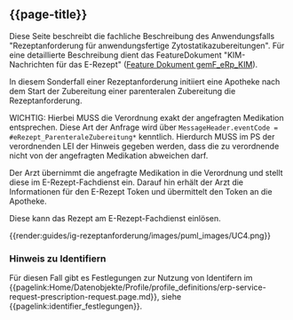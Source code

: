 ## {{page-title}}

Diese Seite beschreibt die fachliche Beschreibung des Anwendungsfalls "Rezeptanforderung für anwendungsfertige Zytostatikazubereitungen". Für eine detaillierte Beschreibung dient das FeatureDokument "KIM-Nachrichten für das E-Rezept" ([Feature Dokument gemF_eRp_KIM](https://gemspec.gematik.de/docs/gemF/gemF_eRp_KIM/latest/)).

In diesem Sonderfall einer Rezeptanforderung initiiert eine Apotheke nach dem Start der Zubereitung einer parenteralen Zubereitung die Rezeptanforderung.

WICHTIG: Hierbei MUSS die Verordnung exakt der angefragten Medikation entsprechen. Diese Art der Anfrage wird über `MessageHeader.eventCode = #eRezept_ParenteraleZubereitung*` kenntlich. Hierdurch MUSS im PS der verordnenden LEI der Hinweis gegeben werden, dass die zu verordnende nicht von der angefragten Medikation abweichen darf.

Der Arzt übernimmt die angefragte Medikation in die Verordnung und stellt diese im E-Rezept-Fachdienst ein. Darauf hin erhält der Arzt die Informationen für den E-Rezept Token und übermittelt den Token an die Apotheke.

Diese kann das Rezept am E-Rezept-Fachdienst einlösen.

{{render:guides/ig-rezeptanforderung/images/puml_images/UC4.png}}

### Hinweis zu Identifiern

Für diesen Fall gibt es Festlegungen zur Nutzung von Identifern im {{pagelink:Home/Datenobjekte/Profile/profile_definitions/erp-service-request-prescription-request.page.md}}, siehe {{pagelink:identifier_festlegungen}}.